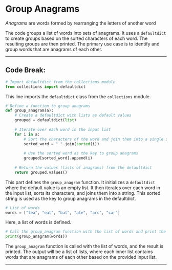 # Group Anagrams

*Anagrams* are words formed by rearranging the letters of another word

The code groups a list of words into sets of anagrams. It uses a `defaultdict` to create groups based on the sorted characters of each word. The resulting groups are then printed. The primary use case is to identify and group words that are anagrams of each other.

-----

## Code Break:

```python
# Import defaultdict from the collections module
from collections import defaultdict
```

This line imports the `defaultdict` class from the `collections` module.

```python
# Define a function to group anagrams
def group_anagram(a):
    # Create a defaultdict with lists as default values
    grouped = defaultdict(list)
    
    # Iterate over each word in the input list
    for i in a:
        # Sort the characters of the word and join them into a single string
        sorted_word = " ".join(sorted(i))
        
        # Use the sorted word as the key to group anagrams
        grouped[sorted_word].append(i)
    
    # Return the values (lists of anagrams) from the defaultdict
    return grouped.values()
```

This part defines the `group_anagram` function. It initializes a `defaultdict` where the default value is an empty list. It then iterates over each word in the input list, sorts its characters, and joins them into a string. This sorted string is used as the key to group anagrams in the defaultdict.

```python
# List of words
words = ["tea", "eat", "bat", "ate", "arc", "car"]
```

Here, a list of words is defined.

```python
# Call the group_anagram function with the list of words and print the result
print(group_anagram(words))
```

The `group_anagram` function is called with the list of words, and the result is printed. The output will be a list of lists, where each inner list contains words that are anagrams of each other based on the provided input list.

-----
